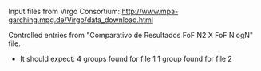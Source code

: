 Input files from Virgo Consortium:
http://www.mpa-garching.mpg.de/Virgo/data_download.html

Controlled entries from "Comparativo de Resultados FoF N2 X FoF NlogN" file.
- It should expect: 4 groups found for file 1
		    1 group found for file 2

